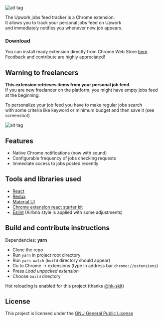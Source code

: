 ![alt tag](https://raw.githubusercontent.com/neeilya/upwork-jobs-feed-tracker/master/promotional.png)

The Upwork jobs feed tracker is a Chrome extension.  
It allows you to track your personal jobs feed on Upwork  
and immediately notifies you whenever new job appears.

### Download
You can install ready extension directly from Chrome Web Store [here](https://chrome.google.com/webstore/detail/upwork-jobs-feed-tracker/gcjmekbfkkmaccloaoccfiohjnmgkddm).  
Feedback and contribute are highly appreciated!

## Warning to freelancers
**This extension retrieves items from your personal job feed**.  
If you are new freelancer on the platform, you might have empty jobs feed at the beginning.

To personalize your job feed you have to make regular jobs search  
with some criteria like keyword or minimum budget and then save it (see screenshot)

![alt tag](https://raw.githubusercontent.com/neeilya/upwork-jobs-feed-tracker/master/search.png)

## Features

- Native Chrome notifications (now with sound)
- Configurable frequency of jobs checking requests
- Immediate access to jobs posted recently

## Tools and libraries used

- [React](https://github.com/facebook/react)
- [Redux](https://github.com/reduxjs/redux)
- [Material UI](https://material-ui.com)
- [Chrome extension react starter kit](https://github.com/hk-skit/chrome-extension-starter-kit)
- [Eslint](https://eslint.org/) (Airbnb style is applied with some adjustments)

## Build and contribute instructions

Dependencies: **yarn**
- Clone the repo
- Run `yarn` in project root directory
- Run `yarn watch` (`build` directory should appear)
- Go to Chrome -> extensions (type in address bar `chrome://extensions`)
- Press *Load unpacked extension*
- Choose `build` directory

Hot reloading is enabled for this project (thanks [@hk-skit](https://github.com/hk-skit))

## License

This project is licensed under the [GNU General Public License](https://www.gnu.org/licenses/gpl-3.0.en.html)
